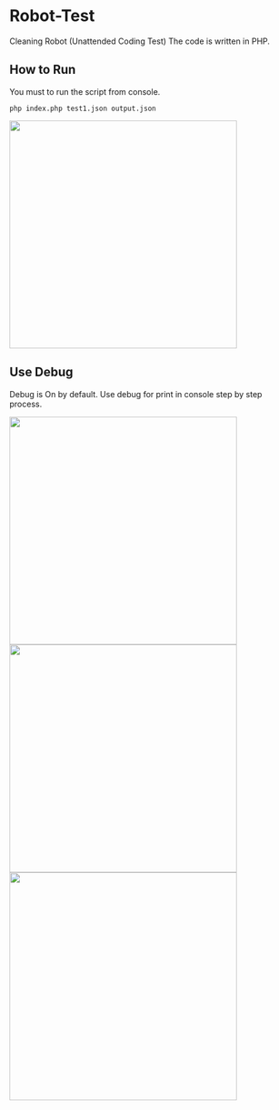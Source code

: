 # Robot-Test
Cleaning Robot (Unattended Coding Test)
The code is written in PHP.

## How to Run ##
You must to run the script from console.
```
php index.php test1.json output.json
```

<img src="https://bitbucket.org/repo/BggxKMp/images/3387470890-sistema_inventario.png"  width="400"/>

## Use Debug ##
Debug is On by default. Use debug for print in console step by step process.

<img src="https://bitbucket.org/repo/BggxKMp/images/3387470890-sistema_inventario.png"  width="400"/>

<img src="https://bitbucket.org/repo/BggxKMp/images/3387470890-sistema_inventario.png"  width="400"/>

<img src="https://bitbucket.org/repo/BggxKMp/images/3387470890-sistema_inventario.png"  width="400"/>


